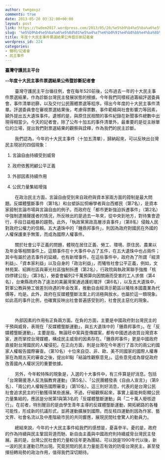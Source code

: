 ```yaml
---
author: twngoxyz
comments: true
date: 2013-05-20 03:32:00+00:00
layout: post
link: https://twdem2017.wordpress.com/2013/05/20/%e5%b9%b4%e5%ba%a6%e5%8d%81%e5%a4%a7%e6%b0%91%e4%b8%bb%e4%ba%8b%e4%bb%b6%e7%a5%a8%e9%81%b8%e7%b5%90%e6%9e%9c%e5%85%ac%e4%bd%88%e6%9a%a8%e8%a8%ba%e6%96%b7%e8%a8%98%e8%80%85%e6%9c%83/
slug: '%e5%b9%b4%e5%ba%a6%e5%8d%81%e5%a4%a7%e6%b0%91%e4%b8%bb%e4%ba%8b%e4%bb%b6%e7%a5%a8%e9%81%b8%e7%b5%90%e6%9e%9c%e5%85%ac%e4%bd%88%e6%9a%a8%e8%a8%ba%e6%96%b7%e8%a8%98%e8%80%85%e6%9c%83'
title: 年度十大民主事件票選結果公佈暨診斷記者會
wordpress_id: 224
categories:
- 聲明/記者會
- 民主事件
---
```


**臺灣守護民主平台**

**--年度十大民主事件票選結果公佈暨診斷記者會**

  


        臺灣守護民主平台循往例，會在每年520前後，公布過去一年的十大民主事件票選結果，作為診斷台灣民主發展狀態的根據。今年我們同樣經過籌組評選委員會、事件清單初篩，以及交付公民團體票選等程序，得出今年度的十大民主事件清單。評選委員會在審視票選結果後，考慮得票數、事件範疇與社會影響力等因素，額外提出五大遺珠事件。遺憾的是，與原住民相關的事件紀錄在新聞事件總數中出現得相當少。今天的記者會，除了公布十加五的事件清單外，最重要的是從主辦單位的立場，提出我們對票選結果的觀察與詮釋，作為我們的民主診斷。

  


        我們認為，今年的十大民主事件（十加五清單），歸納起來，可以反映出台灣民主現狀的四個現象：

  


1. 言論自由持續受到威脅

  


2. 政府依舊罔顧公平正義

  


3. 外部因素持續作用

  


4. 公民力量集結增強

  


        在政治民主方面，言論自由受到來自政府與資本家兩方面的箝制是最大問題。反媒體壟斷事件（第1名）和台塑訴訟恫嚇學者與台西鄉民（第7名），是資本家箝制言論市場與言論自由的例子。而政府在「都市更新強迫拆遷事件」（第2名）中強制逮捕聲援者的情況，所反映出的是過去一年來，從中央到地方，對待集會遊行，手段日益粗暴的趨勢。此外，「執政黨黨政高層涉貪事件」（第8名）侵蝕人民對政府公權力的信賴。五大遺珠中的「鍾鼎邦事件」，則因為政府對國民在外國的人權保護束手無策，而成為國際人權事件。

  


        關於社會公平正義的問題，體現在居住正義、勞工、環境、原住民、農業以及年金等相關事件上。這類事件在十大事件中占了五件，在五大遺珠中也占兩件；其中有屬於過去事件的延續，也有新增事件。在這些事件中，政府為了所謂「經濟利益」、「資本家利益」以及自身的「政治利益」，而犧牲社會公平正義，例如，文林苑案、紹興社區與華光社區強制拆遷（第2名），行政院與執政黨聯手強推「核四停建公投」（第3名），勞委會編列2千萬預算向因關廠而受害的工人求償（第4名），台東縣政府為了違法的美麗灣案通過護航環評（第6名），以及五大遺珠中，對軍公教與勞工做差別待遇的年金改革，推動自由經濟示範區以犧牲本國農業為代價等，均是。此外，政府在反媒體壟斷法案上的消極與放水，也屬於這一類現象。如此高的事件比例，也確實反映出社會普遍感受到的，社會民主惡化的現象。

  

        外部因素的作用有正負兩方面。在負的方面，主要是中國政府對台灣民主的干預與威脅，表現在「反媒體壟斷運動」，與五大遺珠中的「鍾鼎邦事件」。在「反媒體壟斷運動」，主要是指，無論旺中案與壹傳媒案，都有中國透過收買台灣資本家，進而掌控台灣媒體，構成民主威脅的因素存在。「鍾鼎邦事件」更是中國政府直接對台灣國民的人權侵犯。在正向方面，則是台灣在今年進行了首次的兩公約國家人權報告國際審查。（第10名）十位來自亞、非、歐、美不同國家的國際人權專家在為期五天的審查之後，提出81點「結論性觀察意見」。這些意見成為督促政府改善國內人權狀況的重要依據。

        另外，今年較特殊的現象是，入選的十大事件中，有三件算是好消息。包括「台灣聲援港人反洗腦教育運動」（第5名）、「公民團體發表《自由人宣言》」（第9名）、「兩公約人權報告國際審查」（第10名）。這三則好消息，代表的是台灣公民社會追求民主的行動獲得某些進展。不過，仔細觀察起來，事實上最能夠彰顯公民力量集結的，應該是分居第1與第3名的「反媒體壟斷運動」與「二十萬人廢核遊行」。在前者，特別醒目的是由學生青年主導的反媒體壟斷運動，開拓網路的各種可能性，形成新的抗議形式，並將運動擴展到國際。而反核四運動則因為作家、藝文界、社會名流以及中產階級市民的共同響應，展現民間社會驚人的動員力。

  


        總結來說，今年的十大民主事件給我們的感想是，憂喜參半。憂的是，政府的作為持續與民主鞏固背道而馳、新自由主義與中國政府則持續威脅台灣民主發展。喜的是，台灣公民社會的力量較往年更為團結，可以說是1990年代以後，新一波的民主運動已然出現。究竟民間的民主力量能否有效的防衛台灣民主，甚至發揮扭轉局勢的政治作用，值得我們深切期待。
